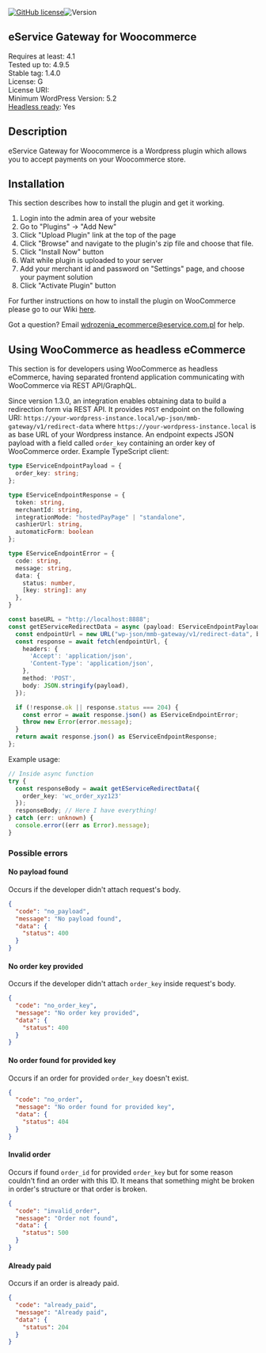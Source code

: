 [![GitHub license](https://img.shields.io/github/license/eservice-electronic-payments/WooCommerce_plugin)](https://github.com/eservice-electronic-payments/WooCommerce_plugin/blob/master/LICENSE)![Version](https://img.shields.io/badge/version-1.1.0-informational)

## eService Gateway for Woocommerce 
Requires at least: 4.1  
Tested up to: 4.9.5  
Stable tag: 1.4.0  
License: G  
License URI:    
Minimum WordPress Version: 5.2   
[Headless ready](#using-woocommerce-as-headless-ecommerce): Yes

## Description 

eService Gateway for Woocommerce is a Wordpress plugin which allows you to accept payments on your Woocommerce store.

## Installation 

This section describes how to install the plugin and get it working.

1. Login into the admin area of your website
2. Go to "Plugins" -> "Add New"
3. Click "Upload Plugin" link at the top of the page
4. Click "Browse" and navigate to the plugin's zip file and choose that file.
5. Click "Install Now" button
6. Wait while plugin is uploaded to your server
7. Add your merchant id and password on "Settings" page, and choose your payment solution
8. Click "Activate Plugin" button

For further instructions on how to install the plugin on WooCommerce please go to our Wiki [here](https://github.com/eservice-electronic-payments/woocommerce_beta/wiki/Installation-of-eService-Plugin-for-WooCommerce).

Got a question? Email wdrozenia_ecommerce@eservice.com.pl for help.

## Using WooCommerce as headless eCommerce

This section is for developers using WooCommerce as headless eCommerce, having separated frontend application communicating with WooCommerce via REST API/GraphQL.

Since version 1.3.0, an integration enables obtaining data to build a redirection form via REST API. It provides `POST` endpoint on the following URI: `https://your-wordpress-instance.local/wp-json/mmb-gateway/v1/redirect-data` where `https://your-wordpress-instance.local` is as base URL of your Wordpress instance. An endpoint expects JSON payload with a field called `order_key` containing an order key of WooCommerce order. Example TypeScript client:

```ts
type EServiceEndpointPayload = {
  order_key: string;
};

type EServiceEndpointResponse = {
  token: string,
  merchantId: string,
  integrationMode: "hostedPayPage" | "standalone",
  cashierUrl: string,
  automaticForm: boolean
};

type EServiceEndpointError = {
  code: string,
  message: string,
  data: {
    status: number,
    [key: string]: any
  },
}

const baseURL = "http://localhost:8888";
const getEServiceRedirectData = async (payload: EServiceEndpointPayload): Promise<EServiceEndpointResponse> => {
  const endpointUrl = new URL("wp-json/mmb-gateway/v1/redirect-data", baseURL);
  const response = await fetch(endpointUrl, {
    headers: {
      'Accept': 'application/json',
      'Content-Type': 'application/json',
    },
    method: 'POST',
    body: JSON.stringify(payload),
  });

  if (!response.ok || response.status === 204) {
    const error = await response.json() as EServiceEndpointError;
    throw new Error(error.message);
  }
  return await response.json() as EServiceEndpointResponse;
};
```

Example usage:

```ts
// Inside async function
try {
  const responseBody = await getEServiceRedirectData({
    order_key: 'wc_order_xyz123'
  });
  responseBody; // Here I have everything!
} catch (err: unknown) {
  console.error((err as Error).message);
}
```

### Possible errors

#### No payload found

Occurs if the developer didn't attach request's body.

```json
{
  "code": "no_payload",
  "message": "No payload found",
  "data": {
    "status": 400
  }
}
```

#### No order key provided

Occurs if the developer didn't attach `order_key` inside request's body.

```json
{
  "code": "no_order_key",
  "message": "No order key provided",
  "data": {
    "status": 400
  }
}
```

#### No order found for provided key

Occurs if an order for provided `order_key` doesn't exist.

```json
{
  "code": "no_order",
  "message": "No order found for provided key",
  "data": {
    "status": 404
  }
}
```

#### Invalid order

Occurs if found `order_id` for provided `order_key` but for some reason couldn't find an order with this ID. It means that something might be broken in order's structure or that order is broken.

```json
{
  "code": "invalid_order",
  "message": "Order not found",
  "data": {
    "status": 500
  }
}
```

#### Already paid

Occurs if an order is already paid.

```json
{
  "code": "already_paid",
  "message": "Already paid",
  "data": {
    "status": 204
  }
}
```
